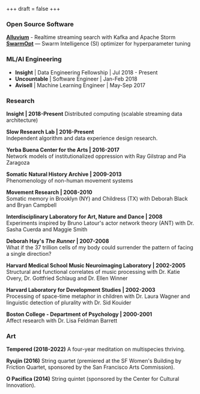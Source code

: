 +++
draft = false
+++
### Open Source Software

**[Alluvium](https://github.com/SioKCronin/alluvium)** - Realtime streaming search with Kafka and Apache Storm</br>
**[SwarmOpt](https://github.com/SioKCronin/SwarmOpt)** — Swarm Intelligence (SI) optimizer for hyperparameter tuning</br>

### ML/AI Engineering

* **Insight** | Data Engineering Fellowship | Jul 2018 - Present
* **Uncountable** | Software Engineer | Jan-Feb 2018  
* **Avisell** | Machine Learning Engineer | May-Sep 2017  

### Research

**Insight | 2018-Present**
Distributed computing (scalable streaming data architecture)

**Slow Research Lab | 2016-Present**  
Independent algorithm and data experience design research.

**Yerba Buena Center for the Arts | 2016-2017**  
Network models of institutionalized oppression with Ray Gilstrap and Pia
Zaragoza

**Somatic Natural History Archive | 2009-2013**  
Phenomenology of non-human movement systems

**Movement Research | 2008-2010**  
Somatic memory in Brooklyn (NY) and Childress (TX) with Deborah Black
and Bryan Campbell

**Interdisciplinary Laboratory for Art, Nature and Dance | 2008**  
Experiments inspired by Bruno Latour's actor network theory (ANT) with
Dr. Sasha Cuerda and Maggie Smith

**Deborah Hay's _The Runner_ | 2007-2008**  
What if the 37 trillion cells of my body could surrender the pattern of
facing a single direction?

**Harvard Medical School Music Neuroimaging Laboratory | 2002-2005**  
Structural and functional correlates of music processing with Dr. Katie
Overy, Dr. Gottfried Schlaug and Dr. Ellen Winner 

**Harvard Laboratory for Development Studies | 2002-2003**  
Processing of space-time metaphor in children with Dr. Laura Wagner and
linguistic detection of plurality with Dr. Sid Kouider

**Boston College - Department of Psychology | 2000-2001**  
Affect research with Dr. Lisa Feldman Barrett

### Art

**Tempered (2018-2022)**
A four-year meditation on multispecies thriving.

**Ryujin (2016)**
String quartet (premiered at the SF Women's Building by Friction Quartet, sponsored by 
the San Francisco Arts Commission).

**O Pacifica (2014)**
String quintet (sponsored by the Center for Cultural Innovation). 
